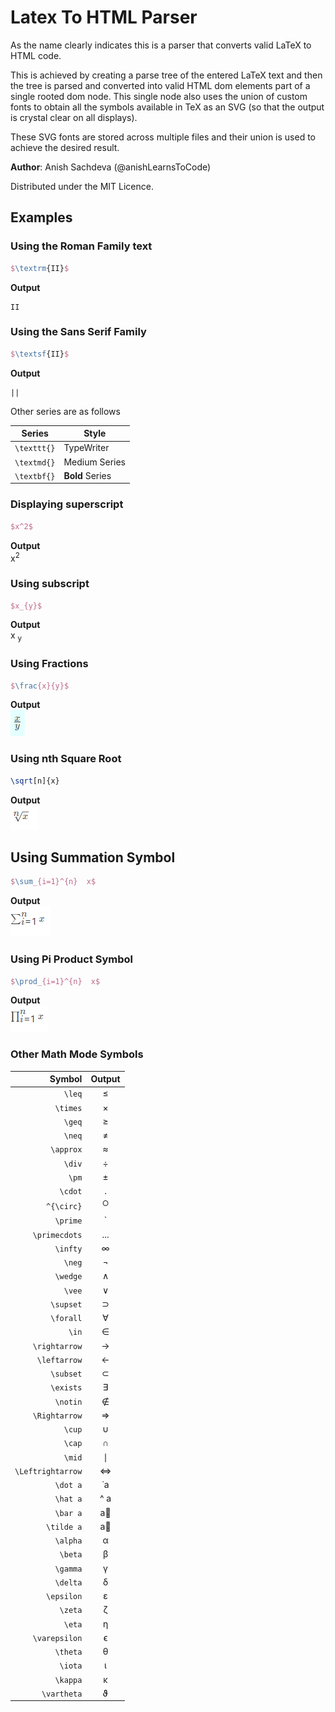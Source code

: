 # Latex To HTML Parser  
As the name clearly indicates this is a parser that converts valid LaTeX to HTML code.

This is achieved by creating a parse tree of the entered LaTeX text and then the tree is
parsed and converted into valid HTML dom elements part of a single rooted dom node. This single 
node also uses the union of custom fonts to obtain all the symbols available in TeX as 
an SVG (so that the output is crystal clear on all displays).

These SVG fonts are stored across multiple files and their union is used to achieve 
the desired result.

__Author__: Anish Sachdeva (@anishLearnsToCode)


Distributed under the MIT Licence.

## Examples

### Using the Roman Family text
 ```latex
$\textrm{II}$
 ```

__Output__
````text
II
````

### Using the Sans Serif Family
```latex
$\textsf{II}$
```

__Output__
````text
||
````

Other series are as follows

| Series | Style |
|--------|-------|
| `\texttt{}` | TypeWriter |
| `\textmd{}` | Medium Series |
| `\textbf{}` | __Bold__ Series |


### Displaying superscript
```latex
$x^2$
```

__Output__ <br>
x<sup>2</sup>

### Using subscript
```latex
$x_{y}$
```

__Output__ <br>
x <sub>y</sub>


### Using Fractions
```latex
$\frac{x}{y}$
```

__Output__ <br>
![fraction](assets/fraction.PNG)

### Using nth Square Root
```latex
\sqrt[n]{x}
```

__Output__ <br>
![nth root](assets/sqrt.PNG)

## Using Summation Symbol
```latex
$\sum_{i=1}^{n}  x$
```

__Output__ <br>
![summation](assets/summation.PNG)

### Using Pi Product Symbol
```latex
$\prod_{i=1}^{n}  x$
```

__Output__ <br>
![pi](assets/product.PNG)

### Other Math Mode Symbols
| Symbol | Output |
|-------:|:------:|
| `\leq` | &leq; |
| `\times` | &times; |
| `\geq` | &geq; |
| `\neq` | &ne; |
| `\approx` | &approx; |
| `\div` | &div; |
| `\pm` | &pm; |
| `\cdot` | . |
| `^{\circ}` | <sup>&cir;</sup> |
| `\prime` | `|
| `\primecdots` | ... |
| `\infty` | &infin; |
| `\neg` | &not; |
| `\wedge` | &and; |
| `\vee` | &or; |
| `\supset` | &sup; |
| `\forall` | &forall; |
| `\in` | &in; |
| `\rightarrow` | &rightarrow; |
| `\leftarrow` | &leftarrow; |
| `\subset` | &subset; |
| `\exists` | &exist; |
| `\notin` | &notin; |
| `\Rightarrow` | &Rightarrow; |
| `\cup` | &cup; |
| `\cap` | &cap; |
| `\mid` | &mid; |
| `\Leftrightarrow` | &Leftrightarrow; |
| `\dot a` | &dot;a |
| `\hat a` | ^ a |
| `\bar a` | a&#8407; |
| `\tilde a` | a&#8407; |
| `\alpha` | &alpha; |
| `\beta` | &beta; |
| `\gamma` | &gamma; |
| `\delta` | &delta; |
| `\epsilon` | &epsilon; |
| `\zeta` | &zeta; |
| `\eta` | &eta; |
| `\varepsilon` | &varepsilon; |
| `\theta` | &theta; |
| `\iota` | &iota; |
| `\kappa` | &kappa; |
| `\vartheta` | &vartheta; |
